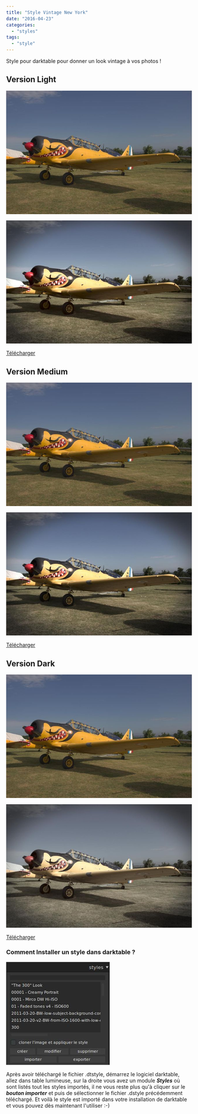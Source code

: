```yaml
---
title: "Style Vintage New York"
date: "2016-04-23"
categories: 
  - "styles"
tags: 
  - "style"
---
```


Style pour darktable pour donner un look vintage à vos photos !

## Version Light

![](images/original.jpeg)

![](images/Vintage-New-York_light.jpeg)

[Télécharger](/download/Styles/Vintage%20New%20York%20-%20Light.dtstyle)

## Version Medium

![](images/original.jpeg)

![](images/Vintage-New-York_medium.jpeg)

[Télécharger](/download/Styles/Vintage%20New%20York%20-%20Medium.dtstyle)

## Version Dark

![](images/original.jpeg)

![](images/Vintage-New-York_dark.jpeg)

[Télécharger](/download/Styles/Vintage%20New%20York%20-%20Dark.dtstyle)

 

### Comment Installer un style dans darktable ?
![installation-style](images/installation-style.jpeg)

Après avoir téléchargé le fichier .dtstyle, démarrez le logiciel darktable, allez dans table lumineuse, sur la droite vous avez un module **_Styles_** où sont listés tout les styles importés, il ne vous reste plus qu'à cliquer sur le _**bouton importer**_ et puis de sélectionner le fichier .dstyle précédemment téléchargé. Et voilà le style est importé dans votre installation de darktable et vous pouvez dès maintenant l'utiliser :-)
